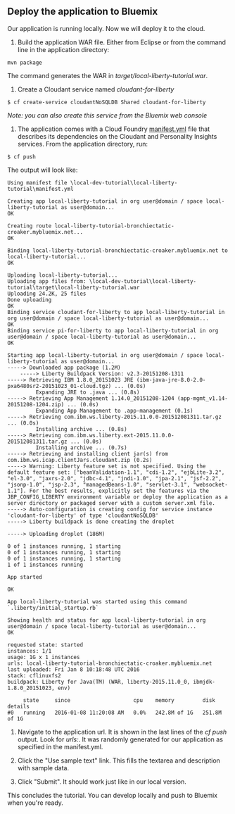## Deploy the application to Bluemix

Our application is running locally.
Now we will deploy it to the cloud.

1. Build the application WAR file. Either from Eclipse or from the command line in the application directory:

  ```
  mvn package
  ```
  
  The command generates the WAR in *target/local-liberty-tutorial.war*.
  
1. Create a Cloudant service named *cloudant-for-liberty*

  ```
  $ cf create-service cloudantNoSQLDB Shared cloudant-for-liberty
  ```

  *Note: you can also create this service from the Bluemix web console*

1. The application comes with a Cloud Foundry [manifest.yml](manifest.yml) file that describes its dependencies
on the Cloudant and Personality Insights services. From the application directory, run:

  ```
  $ cf push
  ```

  The output will look like:
  
  ```
  Using manifest file \local-dev-tutorial\local-liberty-tutorial\manifest.yml

  Creating app local-liberty-tutorial in org user@domain / space local-liberty-tutorial as user@domain...
  OK

  Creating route local-liberty-tutorial-bronchiectatic-croaker.mybluemix.net...
  OK

  Binding local-liberty-tutorial-bronchiectatic-croaker.mybluemix.net to local-liberty-tutorial...
  OK

  Uploading local-liberty-tutorial...
  Uploading app files from: \local-dev-tutorial\local-liberty-tutorial\target\local-liberty-tutorial.war
  Uploading 24.2K, 25 files
  Done uploading
  OK
  Binding service cloudant-for-liberty to app local-liberty-tutorial in org user@domain / space local-liberty-tutorial as user@domain...
  OK
  Binding service pi-for-liberty to app local-liberty-tutorial in org user@domain / space local-liberty-tutorial as user@domain...
  OK

  Starting app local-liberty-tutorial in org user@domain / space local-liberty-tutorial as user@domain...
  -----> Downloaded app package (1.2M)
      -----> Liberty Buildpack Version: v2.3-20151208-1311
  -----> Retrieving IBM 1.8.0_20151023 JRE (ibm-java-jre-8.0-2.0-pxa6480sr2-20151023_01-cloud.tgz) ... (0.0s)
           Expanding JRE to .java ... (0.8s)
  -----> Retrieving App Management 1.14.0_20151208-1204 (app-mgmt_v1.14-20151208-1204.zip) ... (0.0s)
           Expanding App Management to .app-management (0.1s)
  -----> Retrieving com.ibm.ws.liberty-2015.11.0.0-201512081311.tar.gz ... (0.0s)
           Installing archive ... (0.8s)
  -----> Retrieving com.ibm.ws.liberty.ext-2015.11.0.0-201512081311.tar.gz ... (0.0s)
           Installing archive ... (0.7s)
  -----> Retrieving and installing client jar(s) from com.ibm.ws.icap.clientJars.cloudant.zip (0.2s)
  -----> Warning: Liberty feature set is not specified. Using the default feature set: ["beanValidation-1.1", "cdi-1.2", "ejbLite-3.2", "el-3.0", "jaxrs-2.0", "jdbc-4.1", "jndi-1.0", "jpa-2.1", "jsf-2.2", "jsonp-1.0", "jsp-2.3", "managedBeans-1.0", "servlet-3.1", "websocket-1.1"]. For the best results, explicitly set the features via the JBP_CONFIG_LIBERTY environment variable or deploy the application as a server directory or packaged server with a custom server.xml file.
  -----> Auto-configuration is creating config for service instance 'cloudant-for-liberty' of type 'cloudantNoSQLDB'
  -----> Liberty buildpack is done creating the droplet

  -----> Uploading droplet (186M)

  0 of 1 instances running, 1 starting
  0 of 1 instances running, 1 starting
  0 of 1 instances running, 1 starting
  1 of 1 instances running

  App started

  OK

  App local-liberty-tutorial was started using this command `.liberty/initial_startup.rb`

  Showing health and status for app local-liberty-tutorial in org user@domain / space local-liberty-tutorial as user@domain...
  OK

  requested state: started
  instances: 1/1
  usage: 1G x 1 instances
  urls: local-liberty-tutorial-bronchiectatic-croaker.mybluemix.net
  last uploaded: Fri Jan 8 10:18:48 UTC 2016
  stack: cflinuxfs2
  buildpack: Liberty for Java(TM) (WAR, liberty-2015.11.0_0, ibmjdk-1.8.0_20151023, env)

       state     since                    cpu    memory         disk           details
  #0   running   2016-01-08 11:20:08 AM   0.0%   242.8M of 1G   251.8M of 1G
  ```

1. Navigate to the application url. It is shown in the last lines of the *cf push* output. Look for *urls:*.
It was randomly generated for our application as specified in the manifest.yml.

1. Click the "Use sample text" link. This fills the textarea and description with sample data.

1. Click "Submit". It should work just like in our local version.

This concludes the tutorial. You can develop locally and push to Bluemix when you're ready.